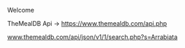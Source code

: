 Welcome

TheMealDB Api -> https://www.themealdb.com/api.php

www.themealdb.com/api/json/v1/1/search.php?s=Arrabiata